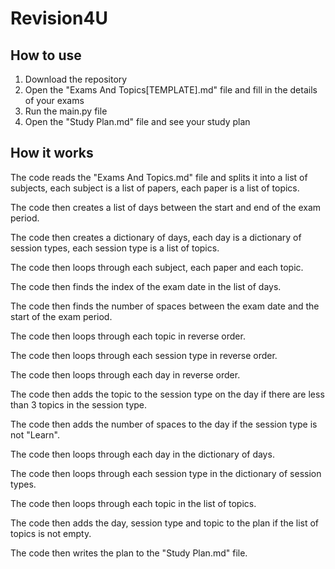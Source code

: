 # Revision4U

## How to use

1. Download the repository
2. Open the "Exams And Topics[TEMPLATE].md" file and fill in the details of your exams
3. Run the main.py file
4. Open the "Study Plan.md" file and see your study plan

## How it works

The code reads the "Exams And Topics.md" file and splits it into a list of subjects, each subject is a list of papers, each paper is a list of topics.

The code then creates a list of days between the start and end of the exam period.

The code then creates a dictionary of days, each day is a dictionary of session types, each session type is a list of topics.

The code then loops through each subject, each paper and each topic.

The code then finds the index of the exam date in the list of days.

The code then finds the number of spaces between the exam date and the start of the exam period.

The code then loops through each topic in reverse order.

The code then loops through each session type in reverse order.

The code then loops through each day in reverse order.

The code then adds the topic to the session type on the day if there are less than 3 topics in the session type.

The code then adds the number of spaces to the day if the session type is not "Learn".

The code then loops through each day in the dictionary of days.

The code then loops through each session type in the dictionary of session types.

The code then loops through each topic in the list of topics.

The code then adds the day, session type and topic to the plan if the list of topics is not empty.

The code then writes the plan to the "Study Plan.md" file.